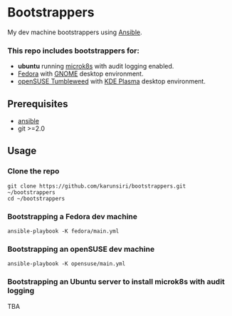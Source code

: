 # Bootstrappers

My dev machine bootstrappers using [Ansible](https://github.com/ansible/ansible).

### This repo includes bootstrappers for:

- **ubuntu** running [microk8s](https://microk8s.io/) with audit logging enabled.
- [Fedora](https://fedoraproject.org/) with [GNOME](https://www.gnome.org/) desktop environment.
- [openSUSE Tumbleweed](https://www.opensuse.org/#Tumbleweed) with [KDE Plasma](https://kde.org/) desktop environment.

## Prerequisites

- [ansible](https://docs.ansible.com/ansible/latest/installation_guide/intro_installation.html)
- git >=2.0

## Usage

### Clone the repo

    git clone https://github.com/karunsiri/bootstrappers.git ~/bootstrappers
    cd ~/bootstrappers

### Bootstrapping a Fedora dev machine

    ansible-playbook -K fedora/main.yml

### Bootstrapping an openSUSE dev machine

    ansible-playbook -K opensuse/main.yml

### Bootstrapping an Ubuntu server to install microk8s with audit logging

TBA
